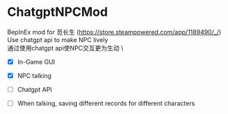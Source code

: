 # ChatgptNPCMod 
BepInEx mod for 觅长生 (https://store.steampowered.com/app/1189490/_/) \
Use chatgpt api to make NPC lively \
通过使用chatgpt api使NPC交互更为生动 \
- [x] In-Game GUI
- [x] NPC talking
- [ ] Chatgpt API
- [ ] When talking, saving different records for different characters

